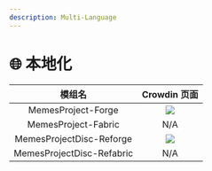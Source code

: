 ```yaml
---
description: Multi-Language
---
```


# 🌐 本地化



|            模组名            |                                                         Crowdin 页面                                                         |
| :-----------------------: | :------------------------------------------------------------------------------------------------------------------------: |
|     MemesProject-Forge    |     [![](https://badges.crowdin.net/msp-multi-language/localized.svg)](https://crowdin.com/project/msp-multi-language)     |
|    MemesProject-Fabric    |                                                             N/A                                                            |
|  MemesProjectDisc-Reforge | [![](https://badges.crowdin.net/MsP-ReDisc\_Multi-Lang/localized.svg)](https://crowdin.com/project/MsP-ReDisc\_Multi-Lang) |
| MemesProjectDisc-Refabric |                                                             N/A                                                            |
